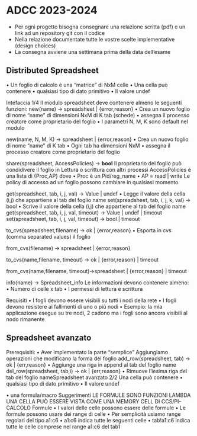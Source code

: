 # ADCC 2023-2024

* Per ogni progetto bisogna consegnare una relazione scritta (pdf) e un link ad un repository git con il codice
* Nella relazione documentate tutte le vostre scelte implementative (design choices)
* La consegna avviene una settimana prima della data dell’esame

## Distributed Spreadsheet

• Un foglio di calcolo è una “matrice” di NxM celle
• Una cella può contenere
• qualsiasi tipo di dato primitivo
• Il valore undef

Intefaccia 1/4
Il modulo spreadsheet deve contenere almeno le seguenti funzioni:
new(name) -> spreadsheet | {error,reason}
• Crea un nuovo foglio di nome “name” di dimensioni NxM di K tab (schede)
• assegna il processo creatore come proprietario del foglio
• I parametri N, M, K  sono default nel modulo

new(name, N, M, K) -> spreadsheet | {error,reason} • Crea un nuovo foglio di nome “name” di K tab
• Ogni tab ha dimensioni NxM
• assegna il processo creatore come proprietario del foglio

share(spreadsheet, AccessPolicies) -> **bool**
Il proprietario del foglio può condidivere il foglio in Lettura o scrittura con altri processi
 AccessPolicies è una lista di {Proc,AP} dove
 • Proc è un Pid/reg_name • AP = read | write
 Le policy di accesso ad un foglio possono cambiare in qualsiasi momento

get(spreadsheet, tab, i, j, val) -> Value | undef
• Legge il valore della cella (i,j) che appartiene al tab del foglio name
set(spreadsheet, tab, i, j, k, val) -> bool
• Scrive il valore della cella (i,j) che appartiene al tab del foglio name
get(spreadsheet, tab, i, j, val, timeout) -> Value | undef | timeout
set(spreadsheet, tab, i, j, val, timeout) -> bool | timeout

to_cvs(spreadsheet,filename) -> ok | {error,reason}
• Esporta in cvs (comma separated values) il foglio

from_cvs(filename) -> spreadsheet | {error,reason}

to_cvs(name,filename, timeout) -> ok | {error,reason} | timeout

from_cvs(name,filename, timeout)->spreadsheet | {error,reason} | timeout

info(name) -> Spreadsheet_info Le informazioni devono contenere almeno:
• Numero di celle x tab
• I permessi di lettura e scrittura

Requisiti
• I fogli devono essere visibili su tutti i nodi della rete
• I fogli devono resistere ai fallimenti di uno o più nodi • Esempio: la mia applicazione esegue su tre nodi, 2 cadono ma i fogli sono ancora visibili al nodo rimanente

## Spreadsheet avanzato

 Prerequisiti: • Aver implementato la parte “semplice”
 Aggiungiamo operazioni che modificano la forma del foglio
 add_row(spreadsheet, tab) -> ok | {err,reason}
 • Aggiunge una riga in append al tab del foglio name
 del_row(spreadsheet, tab,i) -> ok | {err,reason}
 • Rimuove l’iesima riga del tab del foglio nameSpreadsheet avanzato 2/2
 Una cella può contenere
 • qualsiasi tipo di dato primitivo
 • Il valore undef
  
 • una formula/macro
Suggerimenti
LE FORMULE SONO FUNZIONI LAMBDA
UNA CELLA PUÒ ESSERE VISTA COME UNA MEMORY CELL DI CCS/PI-CALCOLO
Formule
• I valori delle celle possono essere delle formule
• Le formule possono usare dei range di celle
• Per semplicità usiamo range regolari del tipo a1:c6 • a1:c6 indica tutte le seguenti celle
• tab!a1:c6 indica tutte le celle comprese nel range a1:c6 del tab1
